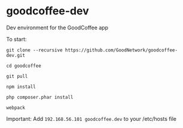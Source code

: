 # goodcoffee-dev
Dev environment for the GoodCoffee app

To start:

`git clone --recursive https://github.com/GoodNetwork/goodcoffee-dev.git`

`cd goodcoffee`

`git pull`

`npm install`

`php composer.phar install`

`webpack`

Important:
Add `192.168.56.101 goodcoffee.dev` to your /etc/hosts file
